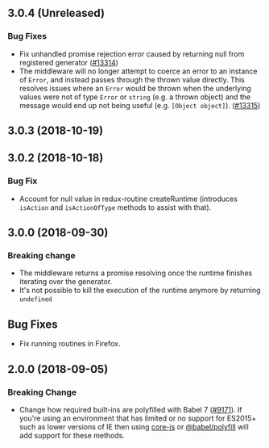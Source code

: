 ## 3.0.4 (Unreleased)

### Bug Fixes

- Fix unhandled promise rejection error caused by returning null from registered generator ([#13314](https://github.com/WordPress/gutenberg/pull/13314))
- The middleware will no longer attempt to coerce an error to an instance of `Error`, and instead passes through the thrown value directly. This resolves issues where an `Error` would be thrown when the underlying values were not of type `Error` or `string` (e.g. a thrown object) and the message would end up not being useful (e.g. `[Object object]`).
([#13315](https://github.com/WordPress/gutenberg/pull/13315)) 

## 3.0.3 (2018-10-19)

## 3.0.2 (2018-10-18)

### Bug Fix

- Account for null value in redux-routine createRuntime (introduces `isAction` and `isActionOfType` methods to assist with that).

## 3.0.0 (2018-09-30)

### Breaking change

- The middleware returns a promise resolving once the runtime finishes iterating over the generator.
- It's not possible to kill the execution of the runtime anymore by returning `undefined`

## Bug Fixes

- Fix running routines in Firefox.

## 2.0.0 (2018-09-05)

### Breaking Change

- Change how required built-ins are polyfilled with Babel 7 ([#9171](https://github.com/WordPress/gutenberg/pull/9171)).  If you're using an environment that has limited or no support for ES2015+ such as lower versions of IE then using [core-js](https://github.com/zloirock/core-js) or [@babel/polyfill](https://babeljs.io/docs/en/next/babel-polyfill) will add support for these methods.

